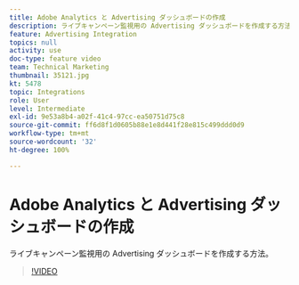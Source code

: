 ```yaml
---
title: Adobe Analytics と Advertising ダッシュボードの作成
description: ライブキャンペーン監視用の Advertising ダッシュボードを作成する方法。
feature: Advertising Integration
topics: null
activity: use
doc-type: feature video
team: Technical Marketing
thumbnail: 35121.jpg
kt: 5478
topic: Integrations
role: User
level: Intermediate
exl-id: 9e53a8b4-a02f-41c4-97cc-ea50751d75c8
source-git-commit: ff6d8f1d0605b88e1e8d441f28e815c499ddd0d9
workflow-type: tm+mt
source-wordcount: '32'
ht-degree: 100%

---
```


# Adobe Analytics と Advertising ダッシュボードの作成

ライブキャンペーン監視用の Advertising ダッシュボードを作成する方法。

>[!VIDEO](https://video.tv.adobe.com/v/35121/?quality=12&learn=on)
